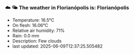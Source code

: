 ### ☁️ 🌤️  The weather in Florianópolis is: Florianópolis

- Temperature: 16.5°C
- On flesh: 16.06°C
- Relative air humidity: 71%
- Rain: 0.0 mm
- Description: Few clouds
- last updated: 2025-06-09T12:37:25.505482
